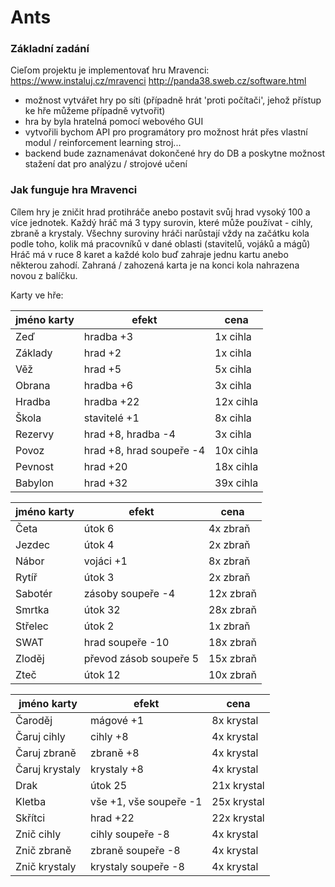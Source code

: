 # Ants

### Základní zadání
Cieľom projektu je implementovať hru Mravenci:
https://www.instaluj.cz/mravenci
http://panda38.sweb.cz/software.html

- možnost vytvářet hry po síti (případně hrát 'proti počítači', jehož  přístup ke hře můžeme případně vytvořit)
- hra by byla hratelná pomocí webového GUI
- vytvořili bychom API pro programátory pro možnost hrát přes vlastní  modul / reinforcement learning stroj...
- backend bude zaznamenávat dokončené hry do DB a poskytne možnost  stažení dat pro analýzu / strojové učení

### Jak funguje hra Mravenci
Cílem hry je zničit hrad protihráče anebo postavit svůj hrad vysoký 100 a více jednotek.
Každý hráč má 3 typy surovin, které může používat - cihly, zbraně a krystaly. Všechny suroviny hráči narůstají vždy na začátku kola podle toho, kolik má pracovníků v dané oblasti (stavitelů, vojáků a mágů)
Hráč má v ruce 8 karet a každé kolo buď zahraje jednu kartu anebo některou zahodí. Zahraná / zahozená karta je na konci kola nahrazena novou z balíčku.

Karty ve hře:

| jméno karty | efekt | cena |
| ------ | ------ | ------ |
| Zeď | hradba +3 |  1x cihla |
| Základy | hrad +2 | 1x cihla  |
| Věž | hrad +5 | 5x cihla |
| Obrana | hradba +6 | 3x cihla |
| Hradba | hradba +22 | 12x cihla |
| Škola | stavitelé +1 | 8x cihla |
| Rezervy | hrad +8, hradba -4 | 3x cihla  |
| Povoz | hrad +8, hrad soupeře -4 | 10x cihla |
| Pevnost | hrad +20 | 18x cihla |
| Babylon | hrad +32 | 39x cihla |

| jméno karty | efekt | cena |
| ------ | ------ | ------ |
| Četa | útok 6 | 4x zbraň |
| Jezdec | útok 4 | 2x zbraň |
| Nábor | vojáci +1 | 8x zbraň |
| Rytíř | útok 3 | 2x zbraň |
| Sabotér | zásoby soupeře -4 | 12x zbraň |
| Smrtka | útok 32 | 28x zbraň |
| Střelec | útok 2 | 1x zbraň |
| SWAT | hrad soupeře -10 | 18x zbraň |
| Zloděj | převod zásob soupeře 5 | 15x zbraň |
| Zteč | útok 12 | 10x zbraň |

| jméno karty | efekt | cena |
| ------ | ------ | ------ |
| Čaroděj | mágové +1 | 8x krystal |
| Čaruj cihly | cihly +8 | 4x krystal |
| Čaruj zbraně | zbraně +8 | 4x krystal |
| Čaruj krystaly | krystaly +8 | 4x krystal |
| Drak | útok 25 | 21x krystal |
| Kletba | vše +1, vše soupeře -1 | 25x krystal |
| Skřítci | hrad +22 | 22x krystal |
| Znič cihly | cihly soupeře -8 | 4x krystal |
| Znič zbraně | zbraně soupeře -8 |4x krystal  |
| Znič krystaly | krystaly soupeře -8  | 4x krystal |

